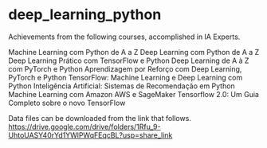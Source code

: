 # deep_learning_python

Achievements from the following courses, accomplished in IA Experts.

Machine Learning com Python de A a Z
Deep Learning com Python de A a Z
Deep Learning Prático com TensorFlow e Python
Deep Learning de A à Z com PyTorch e Python
Aprendizagem por Reforço com Deep Learning, PyTorch e Python
TensorFlow: Machine Learning e Deep Learning com Python
Inteligência Artificial: Sistemas de Recomendação em Python
Machine Learning com Amazon AWS e SageMaker
Tensorflow 2.0: Um Guia Completo sobre o novo TensorFlow


Data files can be downloaded from the link that follows.
https://drive.google.com/drive/folders/1Rfu_9-UhtoUASY40rYd1YWlPWqFEqcBL?usp=share_link
